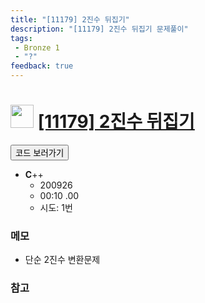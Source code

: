 ```yaml
---
title: "[11179] 2진수 뒤집기"
description: "[11179] 2진수 뒤집기 문제풀이"
tags: 
 - Bronze 1
 - "?"
feedback: true
---
```

<h1><img src="https://doky.space/assets/icpclev/b1.svg" height="37px"> <a href="http://icpc.me/11179" target="_blank">[11179] 2진수 뒤집기</a></h1>

<a href="https://github.com/DokySp/acmicpc-practice/tree/master/11179"><button class="btn btn-info">코드 보러가기</button></a>

- **C**++
  - 200926
  - 00:10 .00
  - 시도: 1번

### 메모

- 단순 2진수 변환문제


### 참고
